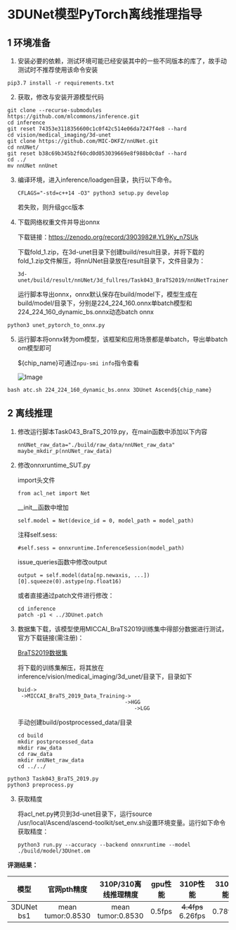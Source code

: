 # 3DUNet模型PyTorch离线推理指导

## 1 环境准备 

1. 安装必要的依赖，测试环境可能已经安装其中的一些不同版本的库了，故手动测试时不推荐使用该命令安装  

```
pip3.7 install -r requirements.txt  
```

2. 获取，修改与安装开源模型代码  

```
git clone --recurse-submodules https://github.com/mlcommons/inference.git
cd inference
git reset 74353e3118356600c1c0f42c514e06da7247f4e8 --hard
cd vision/medical_imaging/3d-unet
git clone https://github.com/MIC-DKFZ/nnUNet.git
cd nnUNet/
git reset b38c69b345b2f60cd0d053039669e8f988b0c0af --hard
cd ../
mv nnUNet nnUnet
```

3. 编译环境，进入inference/loadgen目录，执行以下命令。

   ```
   CFLAGS="-std=c++14 -O3" python3 setup.py develop
   ```

   若失败，则升级gcc版本

4. 下载网络权重文件并导出onnx

   下载链接：https://zenodo.org/record/3903982#.YL9Ky_n7SUk

   下载fold_1.zip，在3d-unet目录下创建build/result目录，并将下载的fold_1.zip文件解压，将nnUNet目录放在result目录下，文件目录为：

   ```
   3d-unet/build/result/nnUNet/3d_fullres/Task043_BraTS2019/nnUNetTrainerV2__nnUNetPlansv2.mlperf.1/
   ```

   运行脚本导出onnx，onnx默认保存在build/model下，模型生成在build/model/目录下，分别是224_224_160.onnx单batch模型和224_224_160_dynamic_bs.onnx动态batch onnx

```
python3 unet_pytorch_to_onnx.py
```

5. 运行脚本将onnx转为om模型，该框架和应用场景都是单batch，导出单batch om模型即可

   ${chip_name}可通过`npu-smi info`指令查看

   ![Image](https://gitee.com/ascend/ModelZoo-PyTorch/raw/master/ACL_PyTorch/images/310P3.png)



```
bash atc.sh 224_224_160_dynamic_bs.onnx 3DUnet Ascend${chip_name}
```

## 2 离线推理 

1. 修改运行脚本Task043_BraTS_2019.py，在main函数中添加以下内容

   ```
   nnUNet_raw_data="./build/raw_data/nnUNet_raw_data"
   maybe_mkdir_p(nnUNet_raw_data)
   ```
   
2. 修改onnxruntime_SUT.py

   import头文件

   ```
   from acl_net import Net 
   ```

   __init__函数中增加

   ```
   self.model = Net(device_id = 0, model_path = model_path)
   ```

   注释self.sess:

   ```
   #self.sess = onnxruntime.InferenceSession(model_path)
   ```

   issue_queries函数中修改output

   ```
   output = self.model(data[np.newaxis, ...])[0].squeeze(0).astype(np.float16)
   ```
   
   或者直接通过patch文件进行修改：
   
   ```
   cd inference
   patch -p1 < ../3DUnet.patch
   ```

3. 数据集下载，该模型使用MICCAI_BraTS2019训练集中得部分数据进行测试，官方下载链接(需注册)：

   [BraTS2019数据集](https://www.med.upenn.edu/cbica/brats2019/data.html)

   将下载的训练集解压，将其放在inference/vision/medical_imaging/3d_unet/目录下，目录如下
   
   ```
   buid->
   	->MICCAI_BraTS_2019_Data_Training->
   									 ->HGG
                                        ->LGG
   ```
   
   手动创建build/postprocessed_data/目录
   
   ```
   cd build
   mkdir postprocessed_data
   mkdir raw_data
   cd raw_data
   mkdir nnUNet_raw_data
   cd ../../
   ```

```
python3 Task043_BraTS_2019.py
python3 preprocess.py
```

3. 获取精度

   将acl_net.py拷贝到3d-unet目录下，运行source /usr/local/Ascend/ascend-toolkit/set_env.sh设置环境变量。运行如下命令获取精度：

   ```
   python3 run.py --accuracy --backend onnxruntime --model ./build/model/3DUnet.om
   ```

**评测结果：**   

|    模型    |    官网pth精度    | 310P/310离线推理精度 | gpu性能 |         310P性能         | 310性能 |
| :--------: | :---------------: | :-----------------: | :-----: | :---------------------: | ------- |
| 3DUNet bs1 | mean tumor:0.8530 |  mean tumor:0.8530  | 0.5fps  | ~~4.4fps~~<br />6.26fps | 0.78fps |



